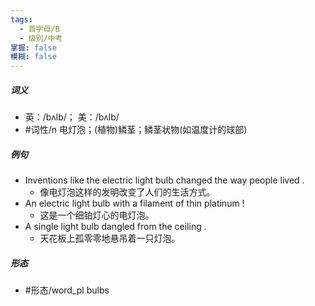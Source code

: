 ```yaml
---
tags:
  - 首字母/B
  - 级别/中考
掌握: false
模糊: false
---
```

##### 词义
- 英：/bʌlb/； 美：/bʌlb/
- #词性/n  电灯泡；(植物)鳞茎；鳞茎状物(如温度计的球部)
##### 例句
- Inventions like the electric light bulb changed the way people lived .
	- 像电灯泡这样的发明改变了人们的生活方式。
- An electric light bulb with a filament of thin platinum !
	- 这是一个细铂灯心的电灯泡。
- A single light bulb dangled from the ceiling .
	- 天花板上孤零零地悬吊着一只灯泡。
##### 形态
- #形态/word_pl bulbs
